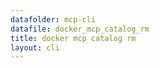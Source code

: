 ```yaml
---
datafolder: mcp-cli
datafile: docker_mcp_catalog_rm
title: docker mcp catalog rm
layout: cli
---
```


<!--
This page is automatically generated from Docker's source code. If you want to
suggest a change to the text that appears here, open a ticket or pull request
in the source repository on GitHub:

https://github.com/docker/mcp-gateway
-->

